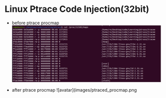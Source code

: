 # Linux Ptrace Code Injection(32bit)

* before ptrace procmap
![avatar](images/procmap.png)

* after ptrace procmap
![avatar](images/ptraced_procmap.png
